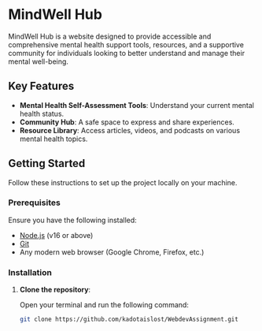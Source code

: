 # MindWell Hub

MindWell Hub is a website designed to provide accessible and comprehensive mental health support tools, resources, and a supportive community for individuals looking to better understand and manage their mental well-being.

## Key Features

- **Mental Health Self-Assessment Tools**: Understand your current mental health status.
- **Community Hub**: A safe space to express and share experiences.
- **Resource Library**: Access articles, videos, and podcasts on various mental health topics.

## Getting Started

Follow these instructions to set up the project locally on your machine.

### Prerequisites

Ensure you have the following installed:

- [Node.js](https://nodejs.org/) (v16 or above)
- [Git](https://git-scm.com/)
- Any modern web browser (Google Chrome, Firefox, etc.)

### Installation

1. **Clone the repository**:

   Open your terminal and run the following command:

   ```bash
   git clone https://github.com/kadotaislost/WebdevAssignment.git
   ```
